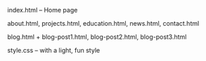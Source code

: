 index.html – Home page

about.html, projects.html, education.html, news.html, contact.html

blog.html + blog-post1.html, blog-post2.html, blog-post3.html

style.css – with a light, fun style
